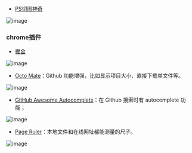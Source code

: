 - [PS切图神奇](http://www.cutterman.cn/zh/cutterman)

![image](http://o8ffp98fu.bkt.clouddn.com/@/cutterman/images/cutterman/sample1.gif)

### chrome插件 
- [掘金](https://chrome.google.com/webstore/detail/%E6%8E%98%E9%87%91/lecdifefmmfjnjjinhaennhdlmcaeeeb?utm_source=chrome-app-launcher-info-dialog)

![image](https://lh3.googleusercontent.com/PjwxQhfIopvq_d3NVEgW6n0GXVV-G9WcBfdpv_P9IDikOdP3IjmXj6SuO1JpfTDSRjJ1-Cxxsgw=s640-h400-e365-rw)

- [Octo Mate](https://chrome.google.com/webstore/detail/octo-mate/baggcehellihkglakjnmnhpnjmkbmpkf)：Github 功能增强，比如显示项目大小、直接下载单文件等。

![image](https://lh3.googleusercontent.com/EbAU6GVeTcc3DRyIphPRMAeaVOhL1e62xkAdm_5nlVB-aalkj6c2PhncMrmumLDOIoLCEXOPWA=s640-h400-e365-rw)
- [GitHub Awesome Autocomplete](https://chrome.google.com/webstore/detail/github-awesome-autocomple/djkfdjpoelphhdclfjhnffmnlnoknfnd)：在 Github 搜索时有 autocomplete 功能；

![image](https://lh5.googleusercontent.com/PXP7FfbslP1Hf5g6DzrTGkxsch0nrei-kcEfQjpf8sdRxYowNWh0Ozgir0Cs3v3hpZENaraf=s640-h400-e365-rw)

- [Page Ruler](https://chrome.google.com/webstore/detail/page-ruler/jlpkojjdgbllmedoapgfodplfhcbnbpn?utm_source=chrome-app-launcher-info-dialog)：本地文件和在线网址都能测量的尺子。

![image](https://lh4.googleusercontent.com/ryGefrHm0ZmiLpJXKjzJHpU6OGK6on1bcQGYYBQL-EVRhbmvb1kkwJxdOwAnHvFLERKfMUT6YA=s640-h400-e365-rw)